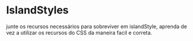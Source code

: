 # IslandStyles
junte os recursos necessários para sobreviver em islandStyle, aprenda de vez a utilizar os recursos do CSS da maneira facil e correta.
